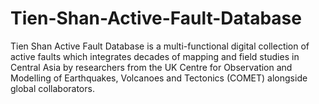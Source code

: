 # Tien-Shan-Active-Fault-Database
Tien Shan Active Fault Database is a multi-functional digital collection of active faults which integrates decades of mapping and field studies in Central Asia by researchers from the UK Centre for Observation and Modelling of Earthquakes, Volcanoes and Tectonics (COMET) alongside global collaborators. 
